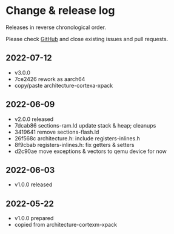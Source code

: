 # Change & release log

Releases in reverse chronological order.

Please check
[GitHub](https://github.com/micro-os-plus/architecture-aarch64-xpack/issues/)
and close existing issues and pull requests.

## 2022-07-12

* v3.0.0
* 7ce2426 rework as aarch64
* copy/paste architecture-cortexa-xpack

## 2022-06-09

* v2.0.0 released
* 7dcab86 sections-ram.ld update stack & heap; cleanups
* 3419641 remove sections-flash.ld
* 26f568c architecture.h: include registers-inlines.h
* 8f9cbab registers-inlines.h: fix getters & setters
* d2c90ae move exceptions & vectors to qemu device for now

## 2022-06-03

* v1.0.0 released

## 2022-05-22

* v1.0.0 prepared
* copied from architecture-cortexm-xpack
